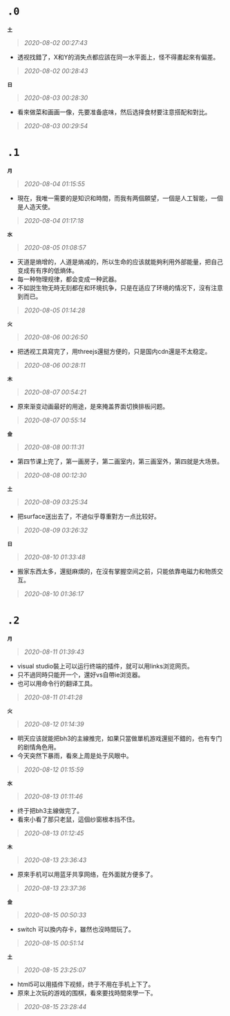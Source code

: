 **`.0`**
========
**`土`**
>*2020-08-02 00:27:43*
- 透视找錯了，X和Y的消失点都应該在同一水平面上，怪不得畫起來有偏差。
>*2020-08-02 00:28:43*

**`日`**
>*2020-08-03 00:28:30*
- 看來做菜和画画一像，先要准备底味，然后选择食材要注意搭配和對比。
>*2020-08-03 00:29:54*

**`.1`**
========
**`月`**
>*2020-08-04 01:15:55*
- 現在，我唯一需要的是知识和時間，而我有两個願望，一個是人工智能，一個是人造天使。
>*2020-08-04 01:17:18*

**`水`**
>*2020-08-05 01:08:57*
- 天道是熵增的，人道是熵减的，所以生命的应该就能夠利用外部能量，把自己变成有有序的低熵体。
- 每一种物理规律，都会变成一种武器。
- 不如説生物无時无刻都在和环境抗争，只是在适应了环境的情况下，沒有注意到而已。
>*2020-08-05 01:14:28*

**`火`**
>*2020-08-06 00:26:50*
- 把透视工具寫完了，用threejs還挺方便的，只是国内cdn還是不太稳定。
>*2020-08-06 00:28:11*

**`木`**
>*2020-08-07 00:54:21*
- 原來渐变动画最好的用途，是來掩盖界面切换排板问题。
>*2020-08-07 00:55:14*

**`金`**
>*2020-08-08 00:11:31*
- 第四节课上完了，第一画房子，第二画室内，第三画室外，第四就是大场景。
>*2020-08-08 00:12:30*

**`土`**
>*2020-08-09 03:25:34*
- 把surface送出去了，不過似乎尊重對方一点比较好。
>*2020-08-09 03:26:32*

**`日`**
>*2020-08-10 01:33:48*
- 搬家东西太多，還挺麻煩的，在沒有掌握空间之前，只能依靠电磁力和物质交互。
>*2020-08-10 01:36:17*

**`.2`**
========
**`月`**
>*2020-08-11 01:39:43*
- visual studio裝上可以运行终端的插件，就可以用links浏览网页。
- 只不過同時只能开一个，還好vs自帶ie浏览器。
- 也可以用命令行的翻译工具。
>*2020-08-11 01:41:28*

**`火`**
>*2020-08-12 01:14:39*
- 明天应该就能把bh3的主線推完，如果只當做單机游戏還挺不錯的，也有专门的剧情角色用。
- 今天突然下暴雨，看來上周是处于风眼中。
>*2020-08-12 01:15:59*

**`水`**
>*2020-08-13 01:11:46*
- 终于把bh3主線做完了。
- 看來小看了那只老鼠，這個纱窗根本挡不住。
>*2020-08-13 01:12:45*

**`木`**
>*2020-08-13 23:36:43*
- 原來手机可以用蓝牙共享网络，在外面就方便多了。
>*2020-08-13 23:37:36*

**`金`**
>*2020-08-15 00:50:33*
- switch 可以換内存卡，雖然也沒時間玩了。
>*2020-08-15 00:51:14*

**`土`**
>*2020-08-15 23:25:07*
- html5可以用插件下视频，终于不用在手机上下了。
- 原來上次玩的游戏的围棋，看來要找時間來學一下。
>*2020-08-15 23:28:44*